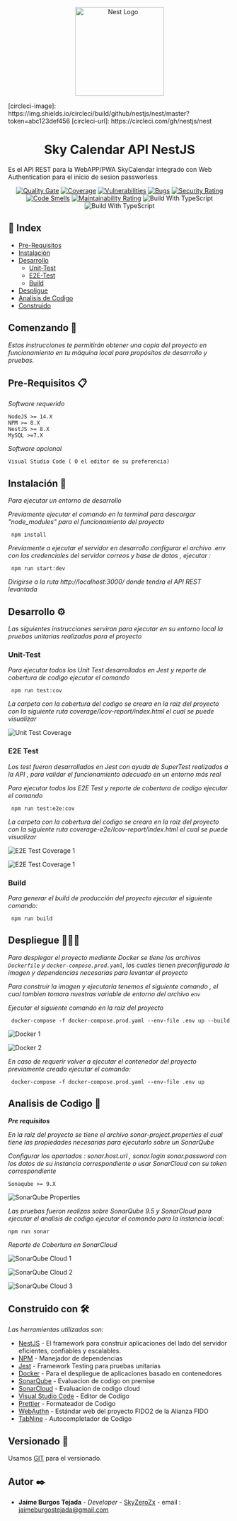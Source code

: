 <p align="center">
  <a href="http://nestjs.com/" target="blank"><img src="https://nestjs.com/img/logo-small.svg" width="200" alt="Nest Logo" /></a>
</p>
[circleci-image]: https://img.shields.io/circleci/build/github/nestjs/nest/master?token=abc123def456
[circleci-url]: https://circleci.com/gh/nestjs/nest
  <h1 align="center">Sky Calendar API NestJS</h1>
  <p>Es el API REST para la WebAPP/PWA SkyCalendar integrado con Web Authentication para el inicio de sesion passworless</p>
<p align="center">
<a href="https://sonarcloud.io/api/project_badges/measure?project=SkyZeroZx_API-NestJS-Sky-Calendar&metric=alert_status" target="_blank"><img src="https://sonarcloud.io/api/project_badges/measure?project=SkyZeroZx_API-NestJS-Sky-Calendar&metric=alert_status" alt="Quality Gate" /></a>
<a href="https://sonarcloud.io/summary/new_code?id=SkyZeroZx_API-NestJS-Sky-Calendar" target="_blank"><img src="https://sonarcloud.io/api/project_badges/measure?project=SkyZeroZx_API-NestJS-Sky-Calendar&metric=coverage" alt="Coverage" /></a>
<a href="https://sonarcloud.io/summary/new_code?id=SkyZeroZx_API-NestJS-Sky-Calendar" target="_blank"><img src="https://sonarcloud.io/api/project_badges/measure?project=SkyZeroZx_API-NestJS-Sky-Calendar&metric=vulnerabilities" alt="Vulnerabilities" /></a>
<a href="https://sonarcloud.io/summary/new_code?id=SkyZeroZx_API-NestJS-Sky-Calendar" target="_blank"><img src="https://sonarcloud.io/api/project_badges/measure?project=SkyZeroZx_API-NestJS-Sky-Calendar&metric=bugs" alt="Bugs" /></a>
<a href="https://sonarcloud.io/summary/new_code?id=SkyZeroZx_API-NestJS-Sky-Calendar" target="_blank"><img src="https://sonarcloud.io/api/project_badges/measure?project=SkyZeroZx_API-NestJS-Sky-Calendar&metric=security_rating" alt="Security Rating" /></a>
<a href="https://sonarcloud.io/summary/new_code?id=SkyZeroZx_API-NestJS-Sky-Calendar" target="_blank"><img src="https://sonarcloud.io/api/project_badges/measure?project=SkyZeroZx_API-NestJS-Sky-Calendar&metric=code_smells" alt="Code Smells"/></a>
<a href="https://sonarcloud.io/summary/new_code?id=SkyZeroZx_API-NestJS-Sky-Calendar" target="_blank"><img src="https://sonarcloud.io/api/project_badges/measure?project=SkyZeroZx_API-NestJS-Sky-Calendar&metric=sqale_rating" alt="Maintainability Rating"/></a>
<img src="https://badgen.net/badge/Built%20With/TypeScript/bl" alt="Build With TypeScript" />
<img src="https://img.shields.io/badge/Made%20for-VSCode-1f425f.svg" alt="Build With TypeScript" />
</p>

## :ledger: Index

- [Pre-Requisitos](#pre-requisitos-)
- [Instalación](#instalación-)
- [Desarrollo](#desarrollo-%EF%B8%8F)
  - [Unit-Test](#unit-test)
  - [E2E-Test](#E2E-test)
  - [Build](#build)
- [Despligue](#despliegue-)  
- [Analisis de Codigo](#analisis-de-codigo-)
- [Construido](#construido-con-)

## Comenzando 🚀

_Estas instrucciones te permitirán obtener una copia del proyecto en funcionamiento en tu máquina local para propósitos de desarrollo y pruebas._

## Pre-Requisitos 📋

_Software requerido_

```
NodeJS >= 14.X
NPM >= 8.X
NestJS >= 8.X
MySQL >=7.X
```

_Software opcional_

```
Visual Studio Code ( O el editor de su preferencia)
```

## Instalación 🔧

_Para ejecutar un entorno de desarrollo_

_Previamente ejecutar el comando en la terminal para descargar "node_modules" para el funcionamiento del proyecto_

```
 npm install
```

_Previamente a ejecutar el servidor en desarrollo configurar el archivo .env con las credenciales del servidor correos y base de datos , ejecutar :_

```
 npm run start:dev
```

_Dirigirse a la ruta http://localhost:3000/ donde tendra el API REST levantada_

## Desarrollo ⚙️

_Las siguientes instrucciones serviran para ejecutar en su entorno local la pruebas unitarias realizadas para el proyecto_

### Unit-Test

_Para ejecutar todos los Unit Test desarrollados en Jest y reporte de cobertura de codigo ejecutar el comando_

```
 npm run test:cov
```

_La carpeta con la cobertura del codigo se creara en la raiz del proyecto con la siguiente ruta coverage/Icov-report/index.html el cual se puede visualizar_

![Unit Test Coverage](/docs/unit-test/unit-test-coverage.png)

### E2E Test

_Los test fueron desarrollados en Jest con ayuda de SuperTest realizados a la API , para validar el funcionamiento adecuado en un entorno más real_

_Para ejecutar todos los E2E Test y reporte de cobertura de codigo ejecutar el comando_

```
 npm run test:e2e:cov
```

_La carpeta con la cobertura del codigo se creara en la raiz del proyecto con la siguiente ruta coverage-e2e/Icov-report/index.html el cual se puede visualizar_

![E2E Test Coverage 1](/docs/e2e/e2e-test-1.png)

![E2E Test Coverage 1](/docs/e2e/e2e-test-2.png)

### Build

_Para generar el build de producción del proyecto ejecutar el siguiente comando:_

```
 npm run build
```

## Despliegue 👨🏻‍💻

_Para desplegar el proyecto mediante Docker se tiene los archivos ```Dockerfile``` y ```docker-compose.prod.yaml```, los cuales tienen preconfigurado la imagen y dependencias necesarias para levantar el proyecto_

_Para construir la imagen y ejecutarla tenemos el siguiente comando , el cual tambien tomara nuestras variable de entorno del archivo ```env```_

_Ejecutar el siguiente comando en la raiz del proyecto_

```
 docker-compose -f docker-compose.prod.yaml --env-file .env up --build
```

![Docker 1](/docs/docker/docker-1.png)

![Docker 2](/docs/docker/docker-2.png)

_En caso de requerir volver a ejecutar el contenedor del proyecto previamente creado ejecutar el comando:_

```
 docker-compose -f docker-compose.prod.yaml --env-file .env up
```

## Analisis de Codigo 🔩

_**Pre requisitos**_

_En la raiz del proyecto se tiene el archivo *sonar-project.properties* el cual tiene las propiedades necesarias para ejecutarlo sobre un SonarQube_

_Configurar los apartados : *sonar.host.url* , *sonar.login* *sonar.password* con los datos de su instancia correspondiente o usar SonarCloud con su token correspondiente_

```
Sonaqube >= 9.X
```

![SonarQube Properties](/docs/sonar/sonar-properties.png)

_Las pruebas fueron realizas sobre *SonarQube 9.5* y *SonarCloud* para ejecutar el analisis de codigo ejecutar el comando para la instancia local:_

```
npm run sonar
```

_Reporte de Cobertura en SonarCloud_

![SonarQube Cloud 1](/docs/sonar/sonar-cloud.png)

![SonarQube Cloud 2](/docs/sonar/sonar-cloud-2.png)

![SonarQube Cloud 3](/docs/sonar/sonar-cloud-3.png)

## Construido con 🛠️

_Las herramientas utilizadas son:_

- [NestJS](https://nestjs.com/) - El framework para construir aplicaciones del lado del servidor eficientes, confiables y escalables.
- [NPM](https://www.npmjs.com/) - Manejador de dependencias
- [Jest](https://jestjs.io/) - Framework Testing para pruebas unitarias
- [Docker](https://www.docker.com/) - Para el despliegue de aplicaciones basado en contenedores
- [SonarQube](https://www.sonarqube.org/) - Evaluacion de codigo on premise
- [SonarCloud](https://sonarcloud.io/) - Evaluacion de codigo cloud
- [Visual Studio Code](https://code.visualstudio.com/) - Editor de Codigo
- [Prettier](https://prettier.io/) - Formateador de Codigo
- [WebAuthn](https://webauthn.guide/) - Estándar web del proyecto FIDO2 de la Alianza FIDO
- [TabNine](https://www.tabnine.com/) - Autocompletador de Codigo

## Versionado 📌

Usamos [GIT](https://git-scm.com/) para el versionado.

## Autor ✒️

- **Jaime Burgos Tejada** - _Developer_ - [SkyZeroZx](https://github.com/SkyZeroZx) - email : jaimeburgostejada@gmail.com
